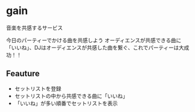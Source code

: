 gain
====

音楽を共感するサービス

今日のパーティーでかける曲を共感しよう
オーディエンスが共感できる曲に「いいね」、DJはオーディエンスが共感した曲を繋ぐ、これでパーティーは大成功！！

## Feauture

- セットリストを登録
- セットリストの中から共感できる曲に「いいね」
- 「いいね」が多い順番でセットリストを表示

